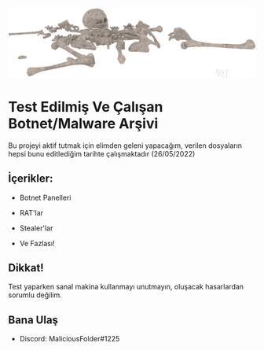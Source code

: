 <img src="rqbrefw.jpg" width="600">

# Test Edilmiş Ve Çalışan Botnet/Malware Arşivi
Bu projeyi aktif tutmak için elimden geleni yapacağım, verilen dosyaların hepsi bunu editlediğim tarihte çalışmaktadır (26/05/2022)


## İçerikler:


- Botnet Panelleri

- RAT'lar

- Stealer'lar

- Ve Fazlası!
## Dikkat!

Test yaparken sanal makina kullanmayı unutmayın, oluşacak hasarlardan sorumlu değilim.
## Bana Ulaş

- Discord: MaliciousFolder#1225

    
